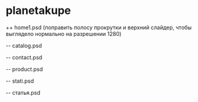 # planetakupe
++ home1.psd (поправить полосу прокрутки и верхний слайдер, чтобы выглядело нормально на разрешении 1280)

-- catalog.psd

-- contact.psd

-- product.psd

-- stati.psd

-- статья.psd
